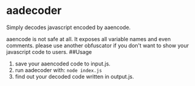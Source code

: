 # aadecoder
Simply decodes javascript encoded by aaencode.

aaencode is not safe at all. It exposes all variable names and even comments. please use another obfuscator if you don't want to show your javascript code to users.
##Usage
1. save your aaencoded code to input.js.
2. run aadecoder with:
```node index.js```
3. find out your decoded code written in output.js.
